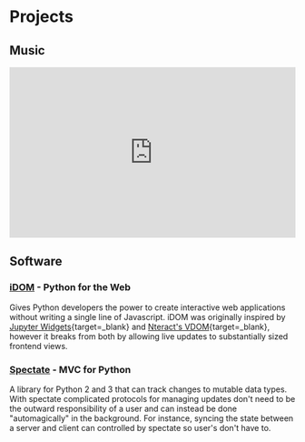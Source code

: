 # Projects

## Music

<iframe width="100%" height="300" scrolling="no" frameborder="no" allow="autoplay" src="https://w.soundcloud.com/player/?url=https%3A//api.soundcloud.com/tracks/301979134&color=%23ff5500&auto_play=false&hide_related=false&show_comments=true&show_user=true&show_reposts=false&show_teaser=true&visual=true"></iframe>

## Software

### [<i class="fa fontawesome-brands-github"></i> iDOM](https://github.com/rmorshea/idom) - Python for the Web

Gives Python developers the power to create interactive web applications without
writing a single line of Javascript. iDOM was originally inspired by
[Jupyter Widgets](https://ipywidgets.readthedocs.io/en/stable/examples/Widget%20Basics.html){target=\_blank}
and
[Nteract's VDOM](https://github.com/nteract/vdom){target=\_blank},
however it breaks from both by allowing live updates to substantially sized frontend views.

### [<i class="fa fontawesome-brands-github"></i> Spectate](https://github.com/rmorshea/spectate) - MVC for Python

A library for Python 2 and 3 that can track changes to mutable data types. With spectate
complicated protocols for managing updates don't need to be the outward responsibility
of a user and can instead be done "automagically" in the background. For instance, syncing
the state between a server and client can controlled by spectate so user's don't have to.

